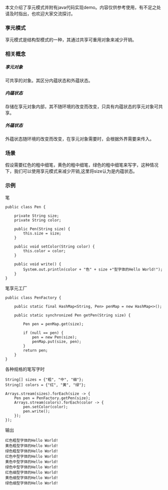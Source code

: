 本文介绍了享元模式并附有java代码实现demo。内容仅供参考使用，有不足之处请及时指出，也欢迎大家交流探讨。

### 享元模式

享元模式是结构型模式的一种，其通过共享可重用对象来减少开销。

### 相关概念

##### 享元对象

可共享的对象。其区分内蕴状态和外蕴状态。

##### 内蕴状态

存储在享元对象内部，其不随环境的改变而改变，只具有内蕴状态的享元对象可共享。

##### 外蕴状态

外蕴状态随环境的改变而改变，在享元对象需要时，会根据外界需要来传入。

### 场景

假设需要红色的粗中细笔，黄色的粗中细笔，绿色的粗中细笔来写字，这种情况下，我们可以使用享元模式来减少开销,这里将size认为是内蕴状态。

### 示例

笔

```
public class Pen {

    private String size;
    private String color;

    public Pen(String size) {
        this.size = size;
    }

    public void setColor(String color) {
        this.color = color;
    }

    public void write() {
        System.out.println(color + "色" + size +"型字体的Hello World!");
    }
}
```

笔享元工厂

```
public class PenFactory {

    public static final HashMap<String, Pen> penMap = new HashMap<>();

    public static synchronized Pen getPen(String size) {

        Pen pen = penMap.get(size);

        if (null == pen) {
            pen = new Pen(size);
            penMap.put(size, pen);
        }
        return pen;
    }
}
```

各种规格的笔写字时

```
String[] sizes = {"粗", "中", "细"};
String[] colors = {"红", "黄", "绿"};

Arrays.stream(sizes).forEach(size -> {
    Pen pen = PenFactory.getPen(size);
    Arrays.stream(colors).forEach(color -> {
        pen.setColor(color);
        pen.write();
    });
});
```

输出

```
红色粗型字体的Hello World!
黄色粗型字体的Hello World!
绿色粗型字体的Hello World!
红色中型字体的Hello World!
黄色中型字体的Hello World!
绿色中型字体的Hello World!
红色细型字体的Hello World!
黄色细型字体的Hello World!
绿色细型字体的Hello World!
```